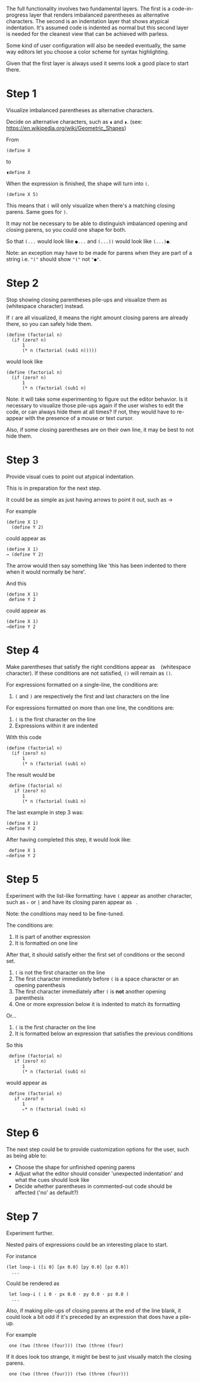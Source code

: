 The full functionality involves two fundamental layers. The first is a code-in-progress layer that renders imbalanced parentheses as alternative characters. The second is an indentation layer that shows atypical indentation. It's assumed code is indented as normal but this second layer is needed for the cleanest view that can be achieved with parless.

Some kind of user configuration will also be needed eventually, the same way editors let you choose a color scheme for syntax highlighting.

Given that the first layer is always used it seems look a good place to start there.

# Step 1

Visualize imbalanced parentheses as alternative characters.

Decide on alternative characters, such as `◖` and `◗`. (see: https://en.wikipedia.org/wiki/Geometric_Shapes)

From

    (define X

to

    ◖define X

When the expression is finished, the shape will turn into `(`.

    (define X 5)
    
This means that `(` will only visualize when there's a matching closing parens. Same goes for `)`.

It may not be necessary to be able to distinguish imbalanced opening and closing parens, so you could one shape for both.

So that `(...` would look like `●...` and `(...))` would look like `(...)●`.

Note: an exception may have to be made for parens when they are part of a string i.e. `"("` should show `"("` not `"●"`.

# Step 2

Stop showing closing parentheses pile-ups and visualize them as ` ` (whitespace character) instead.

If `(` are all visualized, it means the right amount closing parens are already there, so you can safely hide them.

    (define (factorial n)
      (if (zero? n)
          1
          (* n (factorial (sub1 n)))))
          
would look like

    (define (factorial n)
      (if (zero? n)
          1
          (* n (factorial (sub1 n)
          
Note: it will take some experimenting to figure out the editor behavior. Is it necessary to visualize those pile-ups again if the user wishes to edit the code, or can always hide them at all times? If not, they would have to re-appear with the presence of a mouse or text cursor.

Also, if some closing parentheses are on their own line, it may be best to not hide them.


# Step 3

Provide visual cues to point out atypical indentation.

This is in preparation for the next step.

It could be as simple as just having arrows to point it out, such as →

For example

    (define X 1)
      (define Y 2)

could appear as

    (define X 1)
    → (define Y 2)
    
The arrow would then say something like 'this has been indented to there when it would normally be here'.

And this

    (define X 1)
     define Y 2

could appear as

    (define X 1)
    →define Y 2


# Step 4

Make parentheses that satisfy the right conditions appear as ` ` (whitespace character). If these conditions are not satisfied, `()` will remain as `()`.

For expressions formatted on a single-line, the conditions are:
1. `(` and `)` are respectively the first and last characters on the line

For expressions formatted on more than one line, the conditions are:
1. `(` is the first character on the line
2. Expressions within it are indented

With this code

    (define (factorial n)
      (if (zero? n)
          1
          (* n (factorial (sub1 n)
 
 The result would be
 
     define (factorial n)
       if (zero? n)
          1
          (* n (factorial (sub1 n)
          
The last example in step 3 was:

    (define X 1)
    ←define Y 2

After having completed this step, it would look like:

     define X 1 
    ←define Y 2

# Step 5

Experiment with the list-like formatting: have `(` appear as another character, such as `▹` or `|` and have its closing paren appear as ` `.

Note: the conditions may need to be fine-tuned.

The conditions are:
1. It is part of another expression
2. It is formatted on one line

After that, it should satisfy either the first set of conditions or the second set. 

1. `(` is not the first character on the line
2. The first character immediately before `(` is a space character or an opening parenthesis
3. The first character immediately after `(` is __not__ another opening parenthesis
4. One or more expression below it is indented to match its formatting

Or...

1. `(` is the first character on the line
2. It is formatted below an expression that satisfies the previous conditions

So this

     define (factorial n)
       if (zero? n)
          1
          (* n (factorial (sub1 n)

would appear as

     define (factorial n)
       if ▹zero? n
          1
          ▹* n (factorial (sub1 n)

# Step 6

The next step could be to provide customization options for the user, such as being able to:
- Choose the shape for unfinished opening parens
- Adjust what the editor should consider 'unexpected indentation' and what the cues should look like
- Decide whether parentheses in commented-out code should be affected ('no' as default?)

# Step 7

Experiment further.

Nested pairs of expressions could be an interesting place to start.

For instance

    (let loop-i ([i 0] [px 0.0] [py 0.0] [pz 0.0])
      ...

Could be rendered as

     let loop-i ( i 0 · px 0.0 · py 0.0 · pz 0.0 )
      ...

Also, if making pile-ups of closing parens at the end of the line blank, it could look a bit odd if it's preceded by an expression that does have a pile-up.

For example

     one (two (three (four))) (two (three (four)
    
If it does look too strange, it might be best to just visually match the closing parens.

     one (two (three (four))) (two (three (four)))
     

